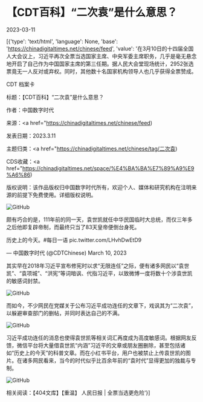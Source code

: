 # 【CDT百科】“二次袁”是什么意思？

2023-03-11

[{'type': 'text/html', 'language': None, 'base': 'https://chinadigitaltimes.net/chinese/feed', 'value': '在3月10日的十四届全国人大会议上，习近平再次全票当选国家主席、中央军委主席职务，几乎是毫无悬念地开启了自己作为中国国家主席的第三任期。据人民大会堂现场统计，2952张选票竟无一人反对或弃权。同时，其他数十名国家机构领导人也几乎获得全票赞成。



CDT 档案卡

标题：【CDT百科】“二次袁”是什么意思？

作者：中国数字时代

来源：<a href="https://chinadigitaltimes.net/chinese/feed)

发表日期：2023.3.11

主题归类：<a href="https://chinadigitaltimes.net/chinese/tag/二次袁)

CDS收藏：<a href="https://chinadigitaltimes.net/space/%E4%BA%BA%E7%89%A9%E9%A6%86)

版权说明：该作品版权归中国数字时代所有，欢迎个人、媒体和研究机构在注明来源的前提下免费使用。详细版权说明。





![GitHub](https://chinadigitaltimes.net/chinese/files/2023/03/mfile_1691313_1_20230310110907.jpg)

颇有巧合的是，111年前的同一天，袁世凯就任中华民国临时大总统，而仅三年多之后他即复辟帝制，而最终只当了83天皇帝便倒台身死。



历史上的今天。#每日一语 pic.twitter.com/LHvhDwEtD9

&mdash; 中国数字时代 (@CDTChinese) March 10, 2023



其实早在2018年习近平宣布修宪时以求“无限连任”之际，便有诸多网民以“袁世凯”、“袁项城”、“洪宪”等词暗讽、代指习近平，以致微博一度将数十个涉袁世凯的敏感词封禁。

![GitHub](https://chinadigitaltimes.net/chinese/files/2023/03/敏感词8.jpg)

而如今，不少网民在党媒关于公布习近平成功连任的文章下，戏讽其为“二次袁”，以躲避审查部门的删帖，并同时表达自己的不满。

![GitHub](https://chinadigitaltimes.net/chinese/files/2023/03/8a4a707f2c12205c39d9037b09e6a9b.png)

习近平成功连任的消息也使得袁世凯等相关词汇再度成为高度敏感词。根据网友反馈，微信平台将大量借袁世凯“内涵”习近平的文章或朋友圈删除，甚至包括诸如“历史上的今天”的科普文章。而在小红书平台，用户也被禁止上传袁世凯的图片。在诸多网民看来，当今的时代似乎比百余年前的“袁时代”显得更加的独裁与专制。

![GitHub](https://chinadigitaltimes.net/chinese/files/2023/03/Fq10oVdaMAAqaYk.jpeg)

相关阅读：【404文库】【重温】 人民日报 | 全票当选更危险'}]